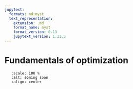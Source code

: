 ```yaml
---
jupytext:
  formats: md:myst
  text_representation:
    extension: .md
    format_name: myst
    format_version: 0.13
    jupytext_version: 1.11.5
---
```


# Fundamentals of optimization

```{image} _static/img/coming_soon.png
   :scale: 100 %
   :alt: soming soon
   :align: center
```


<!-- Start with note on computing from
lecture_4.pdf -->
